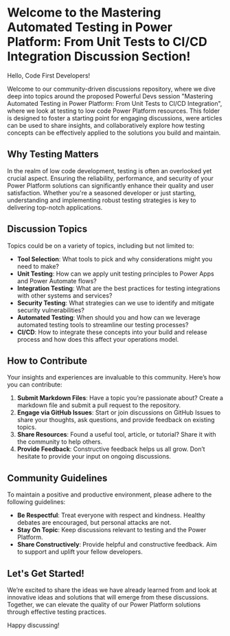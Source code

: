 # Welcome to the Mastering Automated Testing in Power Platform: From Unit Tests to CI/CD Integration Discussion Section!

Hello, Code First Developers!

Welcome to our community-driven discussions repository, where we dive deep into topics around the proposed Powerful Devs session "Mastering Automated Testing in Power Platform: From Unit Tests to CI/CD Integration",  where we look at testing to low code Power Platform resources. This folder is designed to foster a starting point for engaging discussions, were articles can be used to share insights, and collaboratively explore how testing concepts can be effectively applied to the solutions you build and maintain.

## Why Testing Matters

In the realm of low code development, testing is often an overlooked yet crucial aspect. Ensuring the reliability, performance, and security of your Power Platform solutions can significantly enhance their quality and user satisfaction. Whether you're a seasoned developer or just starting, understanding and implementing robust testing strategies is key to delivering top-notch applications.

## Discussion Topics

Topics could be on a variety of topics, including but not limited to:

- **Tool Selection**: What tools to pick and why considerations might you need to make?
- **Unit Testing**: How can we apply unit testing principles to Power Apps and Power Automate flows?
- **Integration Testing**: What are the best practices for testing integrations with other systems and services?
- **Security Testing**: What strategies can we use to identify and mitigate security vulnerabilities?
- **Automated Testing**: When should you and how can we leverage automated testing tools to streamline our testing processes?
- **CI/CD**: How to integrate these concepts into your build and release process and how does this affect your operations model.

## How to Contribute

Your insights and experiences are invaluable to this community. Here’s how you can contribute:

1. **Submit Markdown Files**: Have a topic you’re passionate about? Create a markdown file and submit a pull request to the repository.
2. **Engage via GitHub Issues**: Start or join discussions on GitHub Issues to share your thoughts, ask questions, and provide feedback on existing topics.
3. **Share Resources**: Found a useful tool, article, or tutorial? Share it with the community to help others.
4. **Provide Feedback**: Constructive feedback helps us all grow. Don’t hesitate to provide your input on ongoing discussions.

## Community Guidelines

To maintain a positive and productive environment, please adhere to the following guidelines:

- **Be Respectful**: Treat everyone with respect and kindness. Healthy debates are encouraged, but personal attacks are not.
- **Stay On Topic**: Keep discussions relevant to testing and the Power Platform.
- **Share Constructively**: Provide helpful and constructive feedback. Aim to support and uplift your fellow developers.

## Let's Get Started!

We’re excited to share the ideas we have already learned from and look at innovative ideas and solutions that will emerge from these discussions. Together, we can elevate the quality of our Power Platform solutions through effective testing practices.

Happy discussing!
